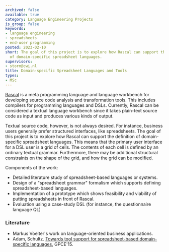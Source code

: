```yaml
---
archived: false
available: true
category: Language Engineering Projects
is_group: false
keywords:
- language engineering
- spreadsheets
- end-user programming
posted: 2023-02-10
short: The goal of this project is to explore how Rascal can support the definition
  of domain-specific spreadsheet languages.
supervisors:
- storm@cwi.nl
title: Domain-specific Spreadsheet Languages and Tools
types:
- MSc
---
```


[Rascal](http://www.rascal-mpl.org/) is a meta programming language and language workbench for developing source code analysis and transformation tools. This includes compilers for programming languages and DSLs. Currently, Rascal can be considered a textual language workbench since it takes plain-text source code as input and produces various kinds of output.

Textual source code, however, is not always desired. For instance, business users generally prefer structured interfaces, like spreadsheets. The goal of this project is to explore how Rascal can support the definition of domain-specific spreadsheet languages. This means that the primary user interface for a DSL user is a grid of cells. The contents of each cell is defined by an ordinary textual grammar. Furthermore, there may be additional structural constraints on the shape of the grid, and how the grid can be modified.

Components of the work:

- Detailed literature study of spreadsheet-based languages or systems.
- Design of a "spreadsheet grammar" formalism which supports defining spreadsheet-based languages.
- Implementation of a prototype which shows feasibility and viability of putting spreadsheets in front of Rascal.
- Evaluation using a case-study DSL (for instance, the questionnaire language QL)

### Literature

- Markus Voelter's work on language-oriented business applications.
- Adam, Schultz. [Towards tool support for spreadsheet-based domain-specific languages](http://dl.acm.org/citation.cfm?id=2814215), GPCE'15.
